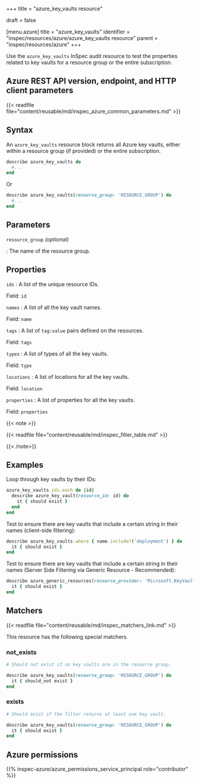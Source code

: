 +++
title = "azure_key_vaults resource"

draft = false


[menu.azure]
title = "azure_key_vaults"
identifier = "inspec/resources/azure/azure_key_vaults resource"
parent = "inspec/resources/azure"
+++

Use the `azure_key_vaults` InSpec audit resource to test the properties related to key vaults for a resource group or the entire subscription.

## Azure REST API version, endpoint, and HTTP client parameters

{{< readfile file="content/reusable/md/inspec_azure_common_parameters.md" >}}

## Syntax

An `azure_key_vaults` resource block returns all Azure key vaults, either within a resource group (if provided) or the entire subscription.

```ruby
describe azure_key_vaults do
  #...
end
```

Or

```ruby
describe azure_key_vaults(resource_group: 'RESOURCE_GROUP') do
  #...
end
```

## Parameters

`resource_group` _(optional)_

: The name of the resource group.

## Properties

`ids`
: A list of the unique resource IDs.

  Field: `id`

`names`
: A list of all the key vault names.

  Field: `name`

`tags`
: A list of `tag:value` pairs defined on the resources.

  Field: `tags`

`types`
: A list of types of all the key vaults.

  Field: `type`

`locations`
: A list of locations for all the key vaults.

  Field: `location`

`properties`
: A list of properties for all the key vaults.

  Field: `properties`

{{< note >}}

{{< readfile file="content/reusable/md/inspec_filter_table.md" >}}

{{< /note>}}

## Examples

Loop through key vaults by their IDs:

```ruby
azure_key_vaults.ids.each do |id|
  describe azure_key_vault(resource_id: id) do
    it { should exist }
  end
end
```

Test to ensure there are key vaults that include a certain string in their names (client-side filtering):

```ruby
describe azure_key_vaults.where { name.include?('deployment') } do
  it { should exist }
end
```

Test to ensure there are key vaults that include a certain string in their names (Server Side Filtering via Generic Resource - Recommended):

```ruby
describe azure_generic_resources(resource_provider: 'Microsoft.KeyVault/vaults', substring_of_name: 'deployment') do
  it { should exist }
end
```

## Matchers

{{< readfile file="content/reusable/md/inspec_matchers_link.md" >}}

This resource has the following special matchers.

### not_exists

```ruby
# Should not exist if no key vaults are in the resource group.

describe azure_key_vaults(resource_group: 'RESOURCE_GROUP') do
  it { should_not exist }
end
```

### exists

```ruby
# Should exist if the filter returns at least one key vault.

describe azure_key_vaults(resource_group: 'RESOURCE_GROUP') do
  it { should exist }
end
```

## Azure permissions

{{% inspec-azure/azure_permissions_service_principal role="contributor" %}}
